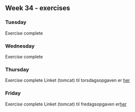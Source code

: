 ## Week 34 - exercises 

### Tuesday

Exercise complete

### Wednesday

Exercise complete

### Thursday

Exercise complete
Linket (tomcat) til torsdagsopgaven er [her](http://167.71.58.2:8080/week1day4/api/employee) 

### Friday

Exercise complete
Linket (tomcat) til fredagsopgaven er[her](http://167.71.58.2:8080/studypointexercise/api/bankcustomer)
